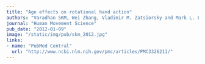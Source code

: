 ```yaml
---
title: "Age effects on rotational hand action"
authors: "Varadhan SKM, Wei Zhang, Vladimir M. Zatsiorsky and Mark L. Latash"
journal: "Human Movement Science"
pub_date: "2012-01-09"
image: "/static/img/pub/skm_2012.jpg"
links:
- name: "PubMed Central"
  url: "http://www.ncbi.nlm.nih.gov/pmc/articles/PMC3326211/"
---
```

